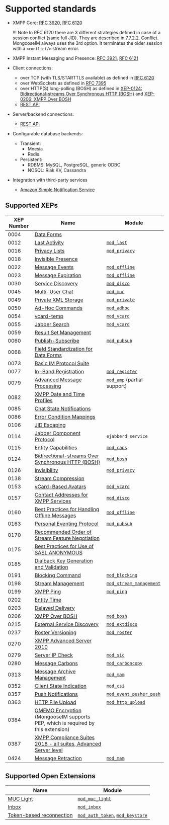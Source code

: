 # Supported standards

* XMPP Core: [RFC 3920](https://tools.ietf.org/html/rfc3920),
[RFC 6120](https://tools.ietf.org/html/rfc6120)
  
    !!! Note
        In RFC 6120 there are 3 different strategies defined in case of a session conflict (same full JID).
        They are described in [7.7.2.2. Conflict](https://tools.ietf.org/html/rfc6120#section-7.7.2.2).
        MongooseIM always uses the 3rd option.
        It terminates the older session with a `<conflict/>` stream error.

* XMPP Instant Messaging and Presence: [RFC 3921](https://tools.ietf.org/html/rfc3921),
[RFC 6121](https://tools.ietf.org/html/rfc6121)
* Client connections:
    * over TCP (with TLS/STARTTLS available) as defined in
    [RFC 6120](https://tools.ietf.org/html/rfc6120)
    * over WebSockets as defined in  [RFC 7395](https://tools.ietf.org/html/rfc7395)
    * over HTTP(S) long-polling (BOSH) as defined in
    [XEP-0124: Bidirectional-streams Over Synchronous HTTP (BOSH)](http://xmpp.org/extensions/xep-0124.html) and
    [XEP-0206: XMPP Over BOSH](http://xmpp.org/extensions/xep-0206.html)
    * [REST API](../rest-api/Client-frontend.md)
* Server/backend connections:
    * [REST API](../rest-api/Administration-backend.md)
* Configurable database backends:
    * Transient:
        * Mnesia
        * Redis
    * Persistent:
        * RDBMS: MySQL, PostgreSQL, generic ODBC
        * NOSQL: Riak KV, Cassandra
* Integration with third-party services
    * [Amazon Simple Notification Service](../modules/mod_event_pusher_sns.md)

## Supported XEPs

|XEP Number|Name|Module|
| ------------- | ------------- | ------------- |
|0004|[Data Forms](http://xmpp.org/extensions/xep-0004.html)||
|0012|[Last Activity](http://xmpp.org/extensions/xep-0012.html)|[`mod_last`](../modules/mod_last.md)|
|0016|[Privacy Lists](http://xmpp.org/extensions/xep-0016.html)|[`mod_privacy`](../modules/mod_privacy.md)|
|0018|[Invisible Presence](http://xmpp.org/extensions/xep-0018.html)||
|0022|[Message Events](http://xmpp.org/extensions/xep-0022.html)|[`mod_offline`](../modules/mod_offline.md)|
|0023|[Message Expiration](http://xmpp.org/extensions/xep-0023.html)|[`mod_offline`](../modules/mod_offline.md)|
|0030|[Service Discovery](http://xmpp.org/extensions/xep-0030.html)|[`mod_disco`](../modules/mod_disco.md)|
|0045|[Multi-User Chat](http://xmpp.org/extensions/xep-0045.html)|[`mod_muc`](../modules/mod_muc.md)|
|0049|[Private XML Storage](http://xmpp.org/extensions/xep-0049.html)|[`mod_private`](../modules/mod_private.md)|
|0050|[Ad-Hoc Commands](http://xmpp.org/extensions/xep-0050.html)|[`mod_adhoc`](../modules/mod_adhoc.md)|
|0054|[vcard-temp](http://xmpp.org/extensions/xep-0054.html)|[`mod_vcard`](../modules/mod_vcard.md)|
|0055|[Jabber Search](http://xmpp.org/extensions/xep-0055.html)|[`mod_vcard`](../modules/mod_vcard.md)|
|0059|[Result Set Management](http://xmpp.org/extensions/xep-0059.html)||
|0060|[Publish-Subscribe](http://xmpp.org/extensions/xep-0060.html)|[`mod_pubsub`](../modules/mod_pubsub.md)|
|0068|[Field Standardization for Data Forms](http://xmpp.org/extensions/xep-0068.html)||
|0073|[Basic IM Protocol Suite](http://xmpp.org/extensions/xep-0073.html)||
|0077|[In-Band Registration](http://xmpp.org/extensions/xep-0077.html)|[`mod_register`](../modules/mod_register.md)|
|0079|[Advanced Message Processing](http://xmpp.org/extensions/xep-0079.html)|[`mod_amp`](../modules/mod_amp.md) (partial support)|
|0082|[XMPP Date and Time Profiles](http://xmpp.org/extensions/xep-0082.html)||
|0085|[Chat State Notifications](http://xmpp.org/extensions/xep-0085.html)||
|0086|[Error Condition Mappings](http://xmpp.org/extensions/xep-0086.html)||
|0106|[JID Escaping](http://xmpp.org/extensions/xep-0106.html)||
|0114|[Jabber Component Protocol](http://xmpp.org/extensions/xep-0114.html)|`ejabberd_service`|
|0115|[Entity Capabilities](http://xmpp.org/extensions/xep-0115.html)|[`mod_caps`](../modules/mod_caps.md)|
|0124|[Bidirectional-streams Over Synchronous HTTP (BOSH)](http://xmpp.org/extensions/xep-0124.html)|[`mod_bosh`](../modules/mod_bosh.md)|
|0126|[Invisibility](http://xmpp.org/extensions/xep-0126.html)|[`mod_privacy`](../modules/mod_privacy.md)|
|0138|[Stream Compression](http://xmpp.org/extensions/xep-0138.html)||
|0153|[vCard-Based Avatars](http://xmpp.org/extensions/xep-0153.html)|[`mod_vcard`](../modules/mod_vcard.md)|
|0157|[Contact Addresses for XMPP Services](http://xmpp.org/extensions/xep-0157.html)|[`mod_disco`](../modules/mod_disco.md)|
|0160|[Best Practices for Handling Offline Messages](http://xmpp.org/extensions/xep-0160.html)|[`mod_offline`](../modules/mod_offline.md)|
|0163|[Personal Eventing Protocol](http://xmpp.org/extensions/xep-0163.html)|[`mod_pubsub`](../modules/mod_pubsub.md)|
|0170|[Recommended Order of Stream Feature Negotiation](http://xmpp.org/extensions/xep-0170.html)||
|0175|[Best Practices for Use of SASL ANONYMOUS](http://xmpp.org/extensions/xep-0175.html)||
|0185|[Dialback Key Generation and Validation](http://www.xmpp.org/extensions/xep-0185.html)||
|0191|[Blocking Command](http://xmpp.org/extensions/xep-0191.html)|[`mod_blocking`](../modules/mod_blocking.md)|
|0198|[Stream Management](http://xmpp.org/extensions/xep-0198.html)|[`mod_stream_management`](../modules/mod_stream_management.md)|
|0199|[XMPP Ping](http://xmpp.org/extensions/xep-0199.html)|[`mod_ping`](../modules/mod_ping.md)|
|0202|[Entity Time](http://www.xmpp.org/extensions/xep-0202.html)||
|0203|[Delayed Delivery](http://xmpp.org/extensions/xep-0203.html)||
|0206|[XMPP Over BOSH](http://xmpp.org/extensions/xep-0206.html)|[`mod_bosh`](../modules/mod_bosh.md)|
|0215|[External Service Discovery](http://xmpp.org/extensions/xep-0215.html)|[`mod_extdisco`](../modules/mod_extdisco.md)
|0237|[Roster Versioning](http://xmpp.org/extensions/xep-0237.html)|[`mod_roster`](../modules/mod_roster.md)
|0270|[XMPP Advanced Server 2010](http://xmpp.org/extensions/xep-0270.html)||
|0279|[Server IP Check](http://xmpp.org/extensions/xep-0279.html)|[`mod_sic`](../modules/mod_sic.md)|
|0280|[Message Carbons](http://xmpp.org/extensions/xep-0280.html)|[`mod_carboncopy`](../modules/mod_carboncopy.md)|
|0313|[Message Archive Management](http://xmpp.org/extensions/xep-0313.html)|[`mod_mam`](../modules/mod_mam.md)|
|0352|[Client State Indication](http://www.xmpp.org/extensions/xep-0352.html)|[`mod_csi`](../modules/mod_csi.md)|
|0357|[Push Notifications](http://www.xmpp.org/extensions/xep-0357.html)|[`mod_event_pusher_push`](../modules/mod_event_pusher_push.md)|
|0363|[HTTP File Upload](https://xmpp.org/extensions/xep-0363.html)|[`mod_http_upload`](../modules/mod_http_upload.md)|
|0384|[OMEMO Encryption](https://xmpp.org/extensions/xep-0384.html) (MongooseIM supports PEP, which is required by this extension)||
|0387|[XMPP Compliance Suites 2018 - all suites, Advanced Server level](https://xmpp.org/extensions/xep-0387.html)|
|0424|[Message Retraction](https://xmpp.org/extensions/xep-0424.html)|[`mod_mam`](../modules/mod_mam.md)|

## Supported Open Extensions

|Name|Module|
| ------------- | ------------- |
|[MUC Light](../open-extensions/muc_light.md)|[`mod_muc_light`](../modules/mod_muc_light.md)|
|[Inbox](../open-extensions/inbox.md)|[`mod_inbox`](../modules/mod_inbox.md)|
|[Token-based reconnection](../open-extensions/token-reconnection.md)|[`mod_auth_token`](../modules/mod_auth_token.md), [`mod_keystore`](../modules/mod_keystore.md)|

